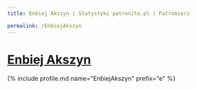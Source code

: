 ```yaml
---
title: Enbiej Akszyn | Statystyki patronite.pl | Patromierz

permalink: /EnbiejAkszyn
---
```


# [Enbiej Akszyn](https://patronite.pl/EnbiejAkszyn)

{% include profile.md name="EnbiejAkszyn" prefix="e" %}
